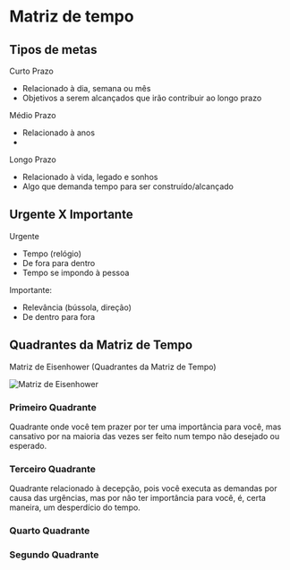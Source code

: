 # Matriz de tempo

## Tipos de metas

Curto Prazo

- Relacionado à dia, semana ou mês
- Objetivos a serem alcançados que irão contribuir ao longo prazo

Médio Prazo

- Relacionado à anos
- 

Longo Prazo

- Relacionado à vida, legado e sonhos
- Algo que demanda tempo para ser construído/alcançado

## Urgente X Importante

Urgente

- Tempo (relógio)
- De fora para dentro
- Tempo se impondo à pessoa

Importante:

- Relevância (bússola, direção)
- De dentro para fora

## Quadrantes da Matriz de Tempo

Matriz de Eisenhower (Quadrantes da Matriz de Tempo)

![Matriz de Eisenhower](https://blog.runrun.it/wp-content/uploads/2014/08/importanteurgente_matriz.png)

### Primeiro Quadrante
 
Quadrante onde você tem prazer por ter uma importância para você, mas cansativo por na maioria das vezes ser feito num tempo não desejado ou esperado.

### Terceiro Quadrante

Quadrante relacionado à decepção, pois você executa as demandas por causa das urgências, mas por não ter importância para você, é, certa maneira, um desperdício do tempo.

### Quarto Quadrante



### Segundo Quadrante

<!--stackedit_data:
eyJoaXN0b3J5IjpbLTEwOTM2OTgzNzUsLTE2NzIwNTY2MDcsMT
Q4NTI1Nzc5MCw0NjM4NTgzNSw3MzA5OTgxMTZdfQ==
-->